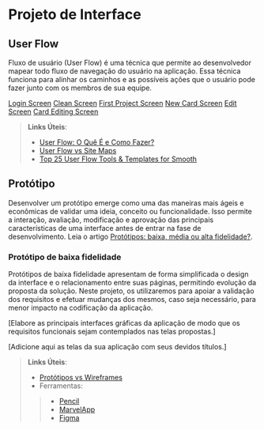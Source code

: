 
# Projeto de Interface

## User Flow

Fluxo de usuário (User Flow) é uma técnica que permite ao desenvolvedor mapear todo fluxo de navegação do usuário na aplicação. Essa técnica funciona para alinhar os caminhos e as possíveis ações que o usuário pode fazer junto com os membros de sua equipe.

[Login Screen](https://github.com/ICEI-PUC-Minas-PMV-ADS/pmv-ads-2023-2-e1-proj-web-t13-taskmaster/blob/main/UserFlow%2011.jpg
) 
[Clean Screen](https://github.com/ICEI-PUC-Minas-PMV-ADS/pmv-ads-2023-2-e1-proj-web-t13-taskmaster/blob/main/UserFlow%201.jpg
)
[First Project Screen](https://github.com/ICEI-PUC-Minas-PMV-ADS/pmv-ads-2023-2-e1-proj-web-t13-taskmaster/blob/main/UserFlow%2012.png
)
[New Card Screen](https://github.com/ICEI-PUC-Minas-PMV-ADS/pmv-ads-2023-2-e1-proj-web-t13-taskmaster/blob/main/UserFlow%208.jpg
)
[Edit Screen](https://github.com/ICEI-PUC-Minas-PMV-ADS/pmv-ads-2023-2-e1-proj-web-t13-taskmaster/blob/main/UserFlow%205.jpg
)
[Card Editing Screen](https://github.com/ICEI-PUC-Minas-PMV-ADS/pmv-ads-2023-2-e1-proj-web-t13-taskmaster/blob/main/User%20Flow%2010.jpg)

> **Links Úteis**:
> - [User Flow: O Quê É e Como Fazer?](https://medium.com/7bits/fluxo-de-usu%C3%A1rio-user-flow-o-que-%C3%A9-como-fazer-79d965872534)
> - [User Flow vs Site Maps](http://designr.com.br/sitemap-e-user-flow-quais-as-diferencas-e-quando-usar-cada-um/)
> - [Top 25 User Flow Tools & Templates for Smooth](https://www.mockplus.com/blog/post/user-flow-tools)

## Protótipo

Desenvolver um protótipo emerge como uma das maneiras mais ágeis e econômicas de validar uma ideia, conceito ou funcionalidade. Isso permite a interação, avaliação, modificação e aprovação das principais características de uma interface antes de entrar na fase de desenvolvimento. Leia o artigo [Protótipos: baixa, média ou alta fidelidade?](https://medium.com/ladies-that-ux-br/prot%C3%B3tipos-baixa-m%C3%A9dia-ou-alta-fidelidade-71d897559135).

### Protótipo de baixa fidelidade

Protótipos de baixa fidelidade apresentam de forma simplificada o design da interface e o relacionamento entre suas páginas, permitindo evolução da proposta da solução. Neste projeto, os utilizaremos para apoiar a validação dos requisitos e efetuar mudanças dos mesmos, caso seja necessário, para menor impacto na codificação da aplicação.

[Elabore as principais interfaces gráficas da aplicação de modo que os requisitos funcionais sejam contemplados nas telas propostas.]

[Adicione aqui as telas da sua aplicação com seus devidos títulos.] 
 
> **Links Úteis**:
> - [Protótipos vs Wireframes](https://www.nngroup.com/videos/prototypes-vs-wireframes-ux-projects/)
>- Ferramentas:
>> - [Pencil](https://pencil.evolus.vn/)
>> - [MarvelApp](https://marvelapp.com/)
>> - [Figma](https://www.figma.com/)



